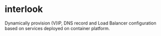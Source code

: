 # interlook

Dynamically provision (V)IP, DNS record and Load Balancer configuration based on services deployed on container platform.

